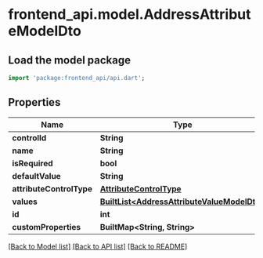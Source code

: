 # frontend_api.model.AddressAttributeModelDto

## Load the model package
```dart
import 'package:frontend_api/api.dart';
```

## Properties
Name | Type | Description | Notes
------------ | ------------- | ------------- | -------------
**controlId** | **String** |  | [optional] 
**name** | **String** |  | [optional] 
**isRequired** | **bool** |  | [optional] 
**defaultValue** | **String** |  | [optional] 
**attributeControlType** | [**AttributeControlType**](AttributeControlType.md) |  | [optional] 
**values** | [**BuiltList&lt;AddressAttributeValueModelDto&gt;**](AddressAttributeValueModelDto.md) |  | [optional] 
**id** | **int** |  | [optional] 
**customProperties** | **BuiltMap&lt;String, String&gt;** |  | [optional] 

[[Back to Model list]](../README.md#documentation-for-models) [[Back to API list]](../README.md#documentation-for-api-endpoints) [[Back to README]](../README.md)


